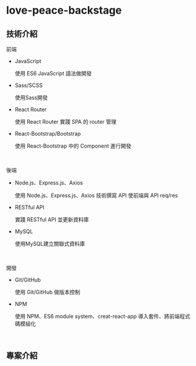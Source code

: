 # love-peace-backstage



## 技術介紹


前端
* JavaScript

  使用 ES6 JavaScript 語法做開發
  
* Sass/SCSS

  使用Sass開發
  
* React Router

  使用 React Router 實踐 SPA 的 router 管理
  
* React-Bootstrap/Bootstrap

  使用 React-Bootstrap 中的 Component 進行開發
  
<br />

後端
* Node.js、Express.js、Axios

  使用 Node.js、Express.js、Axios 技術撰寫 API 使前端與 API req/res
  
* RESTful API

  實踐 RESTful API 並更新資料庫
  
* MySQL

  使用MySQL建立關聯式資料庫

<br />

開發

* Git/GitHub

  使用 Git/GitHub 做版本控制

* NPM

  使用 NPM、ES6 module system、creat-react-app 導入套件、將前端程式碼模組化

<br />

## 專案介紹



